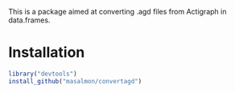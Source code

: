 This is a package aimed at converting .agd files from Actigraph in data.frames.

Installation
============

``` r
library("devtools")
install_github("masalmon/convertagd")
```
